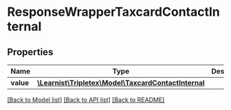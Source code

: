 # ResponseWrapperTaxcardContactInternal

## Properties
Name | Type | Description | Notes
------------ | ------------- | ------------- | -------------
**value** | [**\Learnist\Tripletex\Model\TaxcardContactInternal**](TaxcardContactInternal.md) |  | [optional] 

[[Back to Model list]](../../README.md#documentation-for-models) [[Back to API list]](../../README.md#documentation-for-api-endpoints) [[Back to README]](../../README.md)

